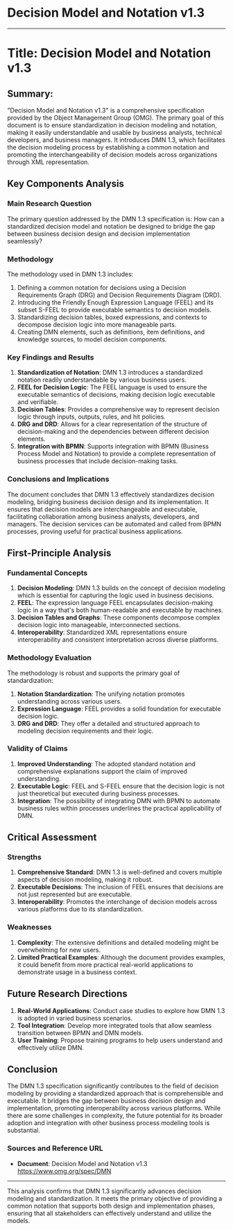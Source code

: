 # Decision Model and Notation v1.3

___
# Title: Decision Model and Notation v1.3

## Summary:
"Decision Model and Notation v1.3" is a comprehensive specification provided by the Object Management Group (OMG). The primary goal of this document is to ensure standardization in decision modeling and notation, making it easily understandable and usable by business analysts, technical developers, and business managers. It introduces DMN 1.3, which facilitates the decision modeling process by establishing a common notation and promoting the interchangeability of decision models across organizations through XML representation.

## Key Components Analysis

### Main Research Question

The primary question addressed by the DMN 1.3 specification is: How can a standardized decision model and notation be designed to bridge the gap between business decision design and decision implementation seamlessly?

### Methodology

The methodology used in DMN 1.3 includes:
1. Defining a common notation for decisions using a Decision Requirements Graph (DRG) and Decision Requirements Diagram (DRD).
2. Introducing the Friendly Enough Expression Language (FEEL) and its subset S-FEEL to provide executable semantics to decision models.
3. Standardizing decision tables, boxed expressions, and contexts to decompose decision logic into more manageable parts.
4. Creating DMN elements, such as definitions, item definitions, and knowledge sources, to model decision components.

### Key Findings and Results

1. **Standardization of Notation**: DMN 1.3 introduces a standardized notation readily understandable by various business users.
2. **FEEL for Decision Logic**: The FEEL language is used to ensure the executable semantics of decisions, making decision logic executable and verifiable.
3. **Decision Tables**: Provides a comprehensive way to represent decision logic through inputs, outputs, rules, and hit policies.
4. **DRG and DRD**: Allows for a clear representation of the structure of decision-making and the dependencies between different decision elements.
5. **Integration with BPMN**: Supports integration with BPMN (Business Process Model and Notation) to provide a complete representation of business processes that include decision-making tasks.

### Conclusions and Implications

The document concludes that DMN 1.3 effectively standardizes decision modeling, bridging business decision design and its implementation. It ensures that decision models are interchangeable and executable, facilitating collaboration among business analysts, developers, and managers. The decision services can be automated and called from BPMN processes, proving useful for practical business applications.

## First-Principle Analysis

### Fundamental Concepts

1. **Decision Modeling**: DMN 1.3 builds on the concept of decision modeling which is essential for capturing the logic used in business decisions.
2. **FEEL**: The expression language FEEL encapsulates decision-making logic in a way that's both human-readable and executable by machines.
3. **Decision Tables and Graphs**: These components decompose complex decision logic into manageable, interconnected sections.
4. **Interoperability**: Standardized XML representations ensure interoperability and consistent interpretation across diverse platforms.

### Methodology Evaluation

The methodology is robust and supports the primary goal of standardization:
1. **Notation Standardization**: The unifying notation promotes understanding across various users.
2. **Expression Language**: FEEL provides a solid foundation for executable decision logic.
3. **DRG and DRD**: They offer a detailed and structured approach to modeling decision requirements and their logic.

### Validity of Claims

1. **Improved Understanding**: The adopted standard notation and comprehensive explanations support the claim of improved understanding.
2. **Executable Logic**: FEEL and S-FEEL ensure that the decision logic is not just theoretical but executed during business processes.
3. **Integration**: The possibility of integrating DMN with BPMN to automate business rules within processes underlines the practical applicability of DMN.

## Critical Assessment

### Strengths

1. **Comprehensive Standard**: DMN 1.3 is well-defined and covers multiple aspects of decision modeling, making it robust.
2. **Executable Decisions**: The inclusion of FEEL ensures that decisions are not just represented but are executable.
3. **Interoperability**: Promotes the interchange of decision models across various platforms due to its standardization.

### Weaknesses

1. **Complexity**: The extensive definitions and detailed modeling might be overwhelming for new users.
2. **Limited Practical Examples**: Although the document provides examples, it could benefit from more practical real-world applications to demonstrate usage in a business context.

## Future Research Directions

1. **Real-World Applications**: Conduct case studies to explore how DMN 1.3 is adopted in varied business scenarios.
2. **Tool Integration**: Develop more integrated tools that allow seamless transition between BPMN and DMN models.
3. **User Training**: Propose training programs to help users understand and effectively utilize DMN.

## Conclusion

The DMN 1.3 specification significantly contributes to the field of decision modeling by providing a standardized approach that is comprehensible and executable. It bridges the gap between business decision design and implementation, promoting interoperability across various platforms. While there are some challenges in complexity, the future potential for its broader adoption and integration with other business process modeling tools is substantial.

### Sources and Reference URL
- **Document**: Decision Model and Notation v1.3 https://www.omg.org/spec/DMN
___

This analysis confirms that DMN 1.3 significantly advances decision modeling and standardization. It meets the primary objective of providing a common notation that supports both design and implementation phases, ensuring that all stakeholders can effectively understand and utilize the models.